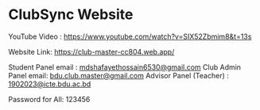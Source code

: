 # ClubSync Website

YouTube Video : https://www.youtube.com/watch?v=SIX52Zbmim8&t=13s

Website Link: https://club-master-cc804.web.app/

Student Panel email : mdshafayethossain6530@gmail.com
Club Admin Panel email: bdu.club.master@gmail.com
Advisor Panel (Teacher) : 1902023@icte.bdu.ac.bd

Password for All: 123456
